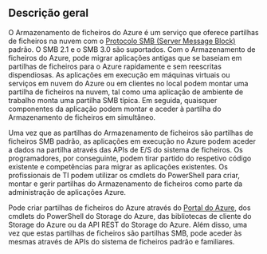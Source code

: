 ## <a name="overview"></a>Descrição geral
O Armazenamento de ficheiros do Azure é um serviço que oferece partilhas de ficheiros na nuvem com o [Protocolo SMB (Server Message Block)](https://msdn.microsoft.com/library/windows/desktop/aa365233.aspx) padrão. O SMB 2.1 e o SMB 3.0 são suportados. Com o Armazenamento de ficheiros do Azure, pode migrar aplicações antigas que se baseiam em partilhas de ficheiros para o Azure rapidamente e sem reescritas dispendiosas. As aplicações em execução em máquinas virtuais ou serviços em nuvem do Azure ou em clientes no local podem montar uma partilha de ficheiros na nuvem, tal como uma aplicação de ambiente de trabalho monta uma partilha SMB típica. Em seguida, quaisquer componentes da aplicação podem montar e aceder à partilha do Armazenamento de ficheiros em simultâneo.

Uma vez que as partilhas do Armazenamento de ficheiros são partilhas de ficheiros SMB padrão, as aplicações em execução no Azure podem aceder a dados na partilha através das APIs de E/S do sistema de ficheiros. Os programadores, por conseguinte, podem tirar partido do respetivo código existente e competências para migrar as aplicações existentes. Os profissionais de TI podem utilizar os cmdlets do PowerShell para criar, montar e gerir partilhas do Armazenamento de ficheiros como parte da administração de aplicações Azure.

Pode criar partilhas de ficheiros do Azure através do [Portal do Azure](https://portal.azure.com), dos cmdlets do PowerShell do Storage do Azure, das bibliotecas de cliente do Storage do Azure ou da API REST do Storage do Azure. Além disso, uma vez que estas partilhas de ficheiros são partilhas SMB, pode aceder às mesmas através de APIs do sistema de ficheiros padrão e familiares.



<!--HONumber=Nov16_HO2-->


